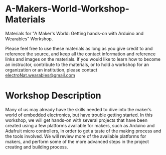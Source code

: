 # A-Makers-World-Workshop-Materials
Materials for "A Maker's World: Getting hands-on with Arduino and Wearables" Workshop.

Please feel free to use these materials as long as you give credit to and reference the source, and keep all the contact information and reference links and images on the materials. If you would like to learn how to become an instructor, contribute to the materials, or to hold a workshop for an organization or an institution, please contact electroNat.wearables@gmail.com

# Workshop Description
Many of us may already have the skills needed to dive into the maker’s world of embedded  electronics, but have trouble getting started. In this workshop, we will get hands-on with several  projects that have been created using a few platforms available for makers, such as Arduino and  Adafruit micro controllers, in order to get a taste of the making process and the tools involved.  We will review more of the available platforms for makers, and perform some of the more  advanced steps in the project creating and building process.
